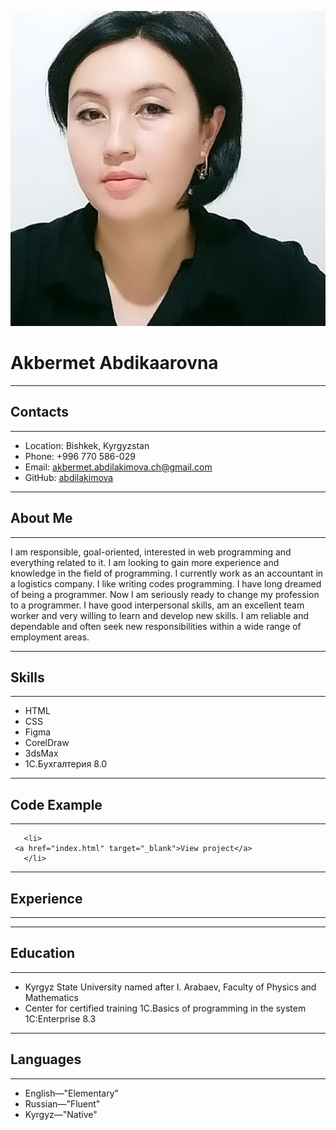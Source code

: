 ![Abdilakimova](My_foto.jpg)
# Akbermet Abdikaarovna
****
## Contacts
****
* Location: Bishkek, Kyrgyzstan
* Phone: +996 770 586-029
* Email: akbermet.abdilakimova.ch@gmail.com
* GitHub: [abdilakimova](https://github.com/Abdilakimova)
****
## About Me
****
I am responsible, goal-oriented, interested in web programming and everything related to it. I am looking to gain more experience and knowledge in the field of programming. I currently work as an accountant in a logistics company. I like writing codes programming. I have long dreamed of being a programmer. Now I am seriously ready to change my profession to a programmer.
I have good interpersonal skills, am an excellent team worker and very willing to learn and develop new skills.
I am reliable and dependable and often seek new responsibilities within a wide range of employment areas. 
****
## Skills
****
* HTML
* CSS
* Figma
* CorelDraw
* 3dsMax
* 1C.Бухгалтерия 8.0

****
## Code Example
****
```
   <li>
 <a href="index.html" target="_blank">View project</a>
   </li>
```
****
## Experience
****




****
## Education
****
* Kyrgyz State University named after I. Arabaev, Faculty of Physics and Mathematics
* Center for certified training 1C.Basics of programming in the system 1C:Enterprise 8.3
****
## Languages
****
* English—"Elementary"
* Russian—"Fluent"
* Kyrgyz—"Native"